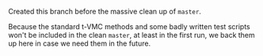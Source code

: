 Created this branch before the massive clean up of `master`.

Because the standard t-VMC methods and some badly written test scripts won't be included in the clean `master`, at least in the first run, we back them up here in case we need them in the future.
